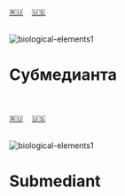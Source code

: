 <span id="ru"><a href='#ru'>🇷🇺</a> &nbsp;&nbsp;&nbsp;<a href='#en'>🇺🇸</a> &nbsp;&nbsp;&nbsp;</span><br><br>


![biological-elements1](https://github.com/user-attachments/assets/d66b07f9-4131-435c-963b-b3fce71655fc)

# Субмедианта<br><br>
<span id="en"><a href='#ru'>🇷🇺</a> &nbsp;&nbsp;&nbsp;<a href='#en'>🇺🇸</a> &nbsp;&nbsp;&nbsp;</span><br><br>


![biological-elements1](https://github.com/user-attachments/assets/d66b07f9-4131-435c-963b-b3fce71655fc)
# Submediant<br><br>
